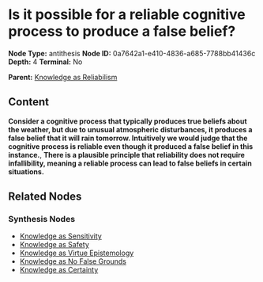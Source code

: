 # Is it possible for a reliable cognitive process to produce a false belief?

**Node Type:** antithesis
**Node ID:** 0a7642a1-e410-4836-a685-7788bb41436c
**Depth:** 4
**Terminal:** No

**Parent:** [Knowledge as Reliabilism](knowledge-as-reliabilism-synthesis-c9f0afda-b10a-48dd-9aa0-5e1557825b85.md)

## Content

**Consider a cognitive process that typically produces true beliefs about the weather, but due to unusual atmospheric disturbances, it produces a false belief that it will rain tomorrow. Intuitively we would judge that the cognitive process is reliable even though it produced a false belief in this instance.**, **There is a plausible principle that reliability does not require infallibility, meaning a reliable process can lead to false beliefs in certain situations.**

## Related Nodes

### Synthesis Nodes

- [Knowledge as Sensitivity](knowledge-as-sensitivity-synthesis-1f4efe2c-7fdd-4458-ba33-870971939fe2.md)
- [Knowledge as Safety](knowledge-as-safety-synthesis-31792043-e3e9-4e42-b35c-729d48c529d1.md)
- [Knowledge as Virtue Epistemology](knowledge-as-virtue-epistemology-synthesis-ad20591c-edc3-463d-b30e-796cc40d1f59.md)
- [Knowledge as No False Grounds](knowledge-as-no-false-grounds-synthesis-e49c8beb-dbdb-4779-ae2f-4358bbf71dde.md)
- [Knowledge as Certainty](knowledge-as-certainty-synthesis-a49e82de-755d-4f70-b331-4182883e5fbd.md)
